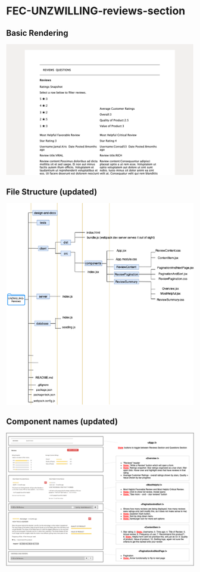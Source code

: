 # FEC-UNZWILLING-reviews-section

## Basic Rendering
<img src='design-and-docs/progress1.png'>

## File Structure (updated)
<img src='design-and-docs/file-structure.png'>

## Component names (updated)
<img src='design-and-docs/Planning.png'>

